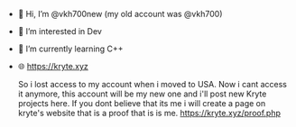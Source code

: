 - 👋 Hi, I’m @vkh700new (my old account was @vkh700)
- 👀 I’m interested in Dev
- 🌱 I’m currently learning C++
- 🌐 https://kryte.xyz

  So i lost access to my account when i moved to USA. Now i cant access it anymore, this account will be my new one and i'll post new Kryte projects here.
  If you dont believe that its me i will create a page on kryte's website that is a proof that is is me.
  https://kryte.xyz/proof.php
